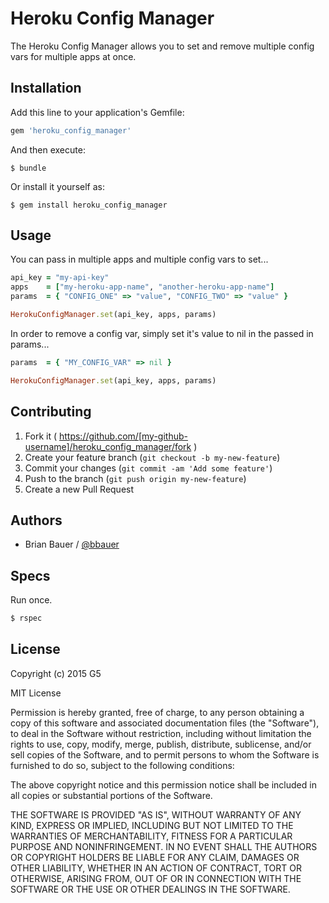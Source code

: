 # Heroku Config Manager

The Heroku Config Manager allows you to set and remove multiple config vars
for multiple apps at once.

## Installation

Add this line to your application's Gemfile:

```ruby
gem 'heroku_config_manager'
```

And then execute:

    $ bundle

Or install it yourself as:

    $ gem install heroku_config_manager

## Usage

You can pass in multiple apps and multiple config vars to set...

```ruby
api_key = "my-api-key"
apps    = ["my-heroku-app-name", "another-heroku-app-name"]
params  = { "CONFIG_ONE" => "value", "CONFIG_TWO" => "value" }

HerokuConfigManager.set(api_key, apps, params)
```

In order to remove a config var, simply set it's value to nil in the passed in
params...

```ruby
params  = { "MY_CONFIG_VAR" => nil }

HerokuConfigManager.set(api_key, apps, params)
```

## Contributing

1. Fork it ( https://github.com/[my-github-username]/heroku_config_manager/fork )
2. Create your feature branch (`git checkout -b my-new-feature`)
3. Commit your changes (`git commit -am 'Add some feature'`)
4. Push to the branch (`git push origin my-new-feature`)
5. Create a new Pull Request

## Authors

  * Brian Bauer / [@bbauer](https://github.com/bbauer)

## Specs

Run once.

```bash
$ rspec
```

## License

Copyright (c) 2015 G5

MIT License

Permission is hereby granted, free of charge, to any person obtaining
a copy of this software and associated documentation files (the
"Software"), to deal in the Software without restriction, including
without limitation the rights to use, copy, modify, merge, publish,
distribute, sublicense, and/or sell copies of the Software, and to
permit persons to whom the Software is furnished to do so, subject to
the following conditions:

The above copyright notice and this permission notice shall be
included in all copies or substantial portions of the Software.

THE SOFTWARE IS PROVIDED "AS IS", WITHOUT WARRANTY OF ANY KIND,
EXPRESS OR IMPLIED, INCLUDING BUT NOT LIMITED TO THE WARRANTIES OF
MERCHANTABILITY, FITNESS FOR A PARTICULAR PURPOSE AND
NONINFRINGEMENT. IN NO EVENT SHALL THE AUTHORS OR COPYRIGHT HOLDERS BE
LIABLE FOR ANY CLAIM, DAMAGES OR OTHER LIABILITY, WHETHER IN AN ACTION
OF CONTRACT, TORT OR OTHERWISE, ARISING FROM, OUT OF OR IN CONNECTION
WITH THE SOFTWARE OR THE USE OR OTHER DEALINGS IN THE SOFTWARE.
